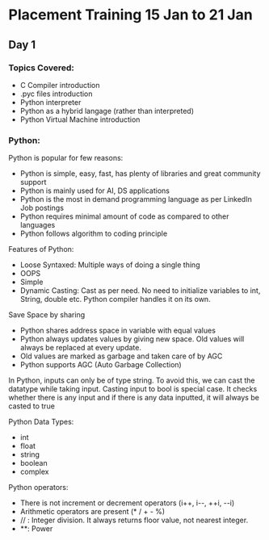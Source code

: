 # Placement Training 15 Jan to 21 Jan

## Day 1
### Topics Covered:
- C Compiler introduction
- .pyc files introduction
- Python interpreter
- Python as a hybrid langage (rather than interpreted)
- Python Virtual Machine introduction

### Python:
Python is popular for few reasons:
- Python is simple, easy, fast, has plenty of libraries and great community support
- Python is mainly used for AI, DS applications
- Python is the most in demand programming language as per LinkedIn Job postings
- Python requires minimal amount of code as compared to other languages
- Python follows algorithm to coding principle

Features of Python:
- Loose Syntaxed: Multiple ways of doing a single thing
- OOPS
- Simple
- Dynamic Casting: Cast as per need. No need to initialize variables to int, String, double etc. Python compiler handles it on its own.

Save Space by sharing
- Python shares address space in variable with equal values
- Python always updates values by giving new space. Old values will always be replaced at every update.
- Old values are marked as garbage and taken care of by AGC
- Python supports AGC (Auto Garbage Collection)

In Python, inputs can only be of type string. To avoid this, we can cast the datatype while taking input. Casting input to bool is special case. It checks whether there is any input and if there is any data inputted, it will always be casted to true

Python Data Types:
- int
- float
- string
- boolean
- complex

Python operators:
- There is not increment or decrement operators (i++, i--, ++i, --i)
- Arithmetic operators are present (* / + - %)
- // : Integer division. It always returns floor value, not nearest integer.
- **: Power
